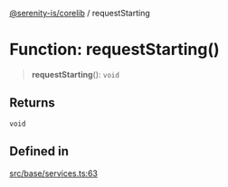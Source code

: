 [@serenity-is/corelib](../README.md) / requestStarting

# Function: requestStarting()

> **requestStarting**(): `void`

## Returns

`void`

## Defined in

[src/base/services.ts:63](https://github.com/serenity-is/serenity/blob/master/packages/corelib/src/base/services.ts#L63)
